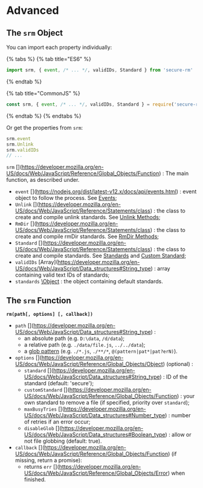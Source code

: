# Advanced

## The `srm` Object

You can import each property individually:

{% tabs %}
{% tab title="ES6" %}
```javascript
import srm, { event, /* ... */, validIDs, Standard } from 'secure-rm'
```
{% endtab %}

{% tab title="CommonJS" %}
```javascript
const srm, { event, /* ... */, validIDs, Standard } = require('secure-rm')
```
{% endtab %}
{% endtabs %}

Or get the properties from `srm`:

```javascript
srm.event
srm.Unlink
srm.validIDs
// ...
```

`srm` [\](https://developer.mozilla.org/en-US/docs/Web/JavaScript/Reference/Global_Objects/Function) : The main function, as described under.

* `event` [\](https://nodejs.org/dist/latest-v12.x/docs/api/events.html) : event object to follow the process. See [Events](events.md);
* `Unlink` [\](https://developer.mozilla.org/en-US/docs/Web/JavaScript/Reference/Statements/class) : the class to create and compile unlink standards. See [Unlink Methods](custom-standard/unlink-methods.md);
* `RmDir` [\](https://developer.mozilla.org/en-US/docs/Web/JavaScript/Reference/Statements/class) : the class to create and compile rmDir standards. See [RmDir Methods](custom-standard/rmdir-methods.md);
* `Standard` [\](https://developer.mozilla.org/en-US/docs/Web/JavaScript/Reference/Statements/class) : the class to create and compile standards. See [Standards](standards.md) and [Custom Standard](custom-standard/);
* `validIDs` [Array\](https://developer.mozilla.org/en-US/docs/Web/JavaScript/Data_structures#String_type) : array containing valid text IDs of standards;
* `standards` [\Object](https://developer.mozilla.org/en-US/docs/Web/JavaScript/Reference/Global_Objects/Object) : the object containing default standards.

## The `srm` Function

**`rm(path[, options] [, callback])`**

* `path` [\](https://developer.mozilla.org/en-US/docs/Web/JavaScript/Data_structures#String_type) :
  * an absolute path \(e.g. `D:\data`, `/d/data`\);
  * a relative path \(e.g. `./data/file.js`, `../../data`\);
  * a [glob pattern](https://www.npmjs.com/package/glob#glob-primer) \(e.g. `./*.js`, `./**/*`, `@(pattern|pat*|pat?erN)`\).
* `options` [\](https://developer.mozilla.org/en-US/docs/Web/JavaScript/Reference/Global_Objects/Object) \(optional\) :
  * `standard` [\](https://developer.mozilla.org/en-US/docs/Web/JavaScript/Data_structures#String_type) : ID of the standard \(default: 'secure'\);
  * `customStandard` [\](https://developer.mozilla.org/en-US/docs/Web/JavaScript/Reference/Global_Objects/Function) : your own standard to remove a file \(if specified, priority over `standard`\);
  * `maxBusyTries` [\](https://developer.mozilla.org/en-US/docs/Web/JavaScript/Data_structures#Number_type) : number of retries if an error occur;
  * `disableGlob` [\](https://developer.mozilla.org/en-US/docs/Web/JavaScript/Data_structures#Boolean_type) : allow or not file globbing \(default: true\).
* `callback` [\](https://developer.mozilla.org/en-US/docs/Web/JavaScript/Reference/Global_Objects/Function) \(if missing, return a promise\):
  * returns `err` [\](https://developer.mozilla.org/en-US/docs/Web/JavaScript/Reference/Global_Objects/Error) when finished.

